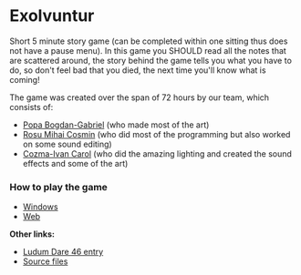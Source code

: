 # Exolvuntur

Short 5 minute story game (can be completed within one sitting thus does not have a pause menu).
In this game you SHOULD read all the notes that are scattered around, the story behind the game tells you what you have to do,
so don't feel bad that you died, the next time you'll know what is coming!

The game was created over the span of 72 hours by our team, which consists of:

- <a href="https://github.com/PxGluz">Popa Bogdan-Gabriel</a> (who made most of the art)
- <a href="https://github.com/mehigh8">Rosu Mihai Cosmin</a> (who did most of the programming but also worked on some sound editing)
- <a href="https://carol03x.itch.io/">Cozma-Ivan Carol</a> (who did the amazing lighting and created the sound effects and some of the art)

### How to play the game
- <a href="https://github.com/mehigh8/Exolvuntur/blob/master/Exolvuntur.zip">Windows</a>
- <a href="https://pxgluz.itch.io/exolvuntur">Web</a>

<b>Other links:</b>
- <a href="https://ldjam.com/events/ludum-dare/46/exolvuntur">Ludum Dare 46 entry</a>
- <a href="https://github.com/PxGluz/Exolvuntur">Source files</a>
